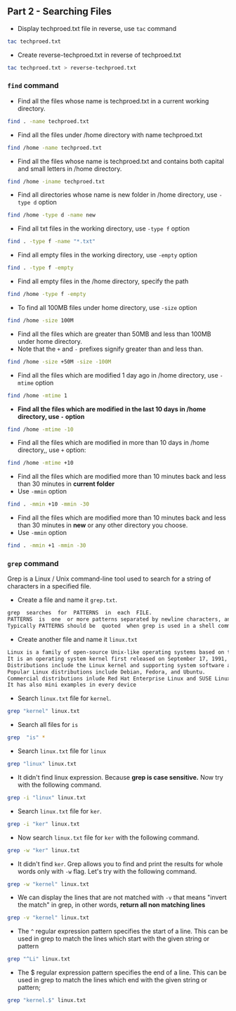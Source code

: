 ## Part 2 - Searching Files

- Display techproed.txt file in reverse, use `tac` command

```bash
tac techproed.txt
```

- Create reverse-techproed.txt in reverse of techproed.txt

```bash
tac techproed.txt > reverse-techproed.txt
```


### `find` command

- Find all the files whose name is techproed.txt in a current working directory.

```bash
find . -name techproed.txt
```

- Find all the files under /home directory with name techproed.txt

```bash
find /home -name techproed.txt
```

- Find all the files whose name is techproed.txt and contains both capital and small letters in /home directory.

```bash
find /home -iname techproed.txt
```

- Find all directories whose name is new folder in /home directory, use `-type d` option

```bash
find /home -type d -name new
```

- Find all txt files in the working directory, use `-type f` option

```bash
find . -type f -name "*.txt"
```

- Find all empty files in the working directory, use `-empty` option

```bash
find . -type f -empty
```

- Find all empty files in the /home directory, specify the path

```bash
find /home -type f -empty
```

- To find all 100MB files under home directory, use `-size` option

```bash
find /home -size 100M
```

- Find all the files which are greater than 50MB and less than 100MB under home directory. 
- Note that the `+` and `-` prefixes signify greater than and less than.

```bash
find /home -size +50M -size -100M
```

- Find all the files which are modified 1 day ago in /home directory, use `-mtime` option

```bash
find /home -mtime 1
```

- **Find all the files which are modified in the last 10 days in /home directory, use `-` option**

```bash
find /home -mtime -10
```

- Find all the files which are modified in more than 10 days in /home directory,, use `+` option:

```bash
find /home -mtime +10
```

- Find all the files which are modified more than 10 minutes back and less than 30 minutes in **current folder**
- Use `-mmin` option

```bash
find . -mmin +10 -mmin -30
```

- Find all the files which are modified more than 10 minutes back and less than 30 minutes in **new** or any other directory you choose.
- Use `-mmin` option

```bash
find . -mmin +1 -mmin -30
```

### `grep` command

Grep is a Linux / Unix command-line tool used to search for a string of characters in a specified file. 

- Create a file and name it `grep.txt`.

```txt
grep  searches  for  PATTERNS  in  each  FILE.
PATTERNS  is  one  or more patterns separated by newline characters, and grep prints each line that matches a pattern.  
Typically PATTERNS should be  quoted  when grep is used in a shell command.
```

- Create another file and name it `linux.txt`

```txt
Linux is a family of open-source Unix-like operating systems based on the Linux kernel.
It is an operating system kernel first released on September 17, 1991, by Linus Torvalds.Linux is typically packaged in a Linux distribution.
Distributions include the Linux kernel and supporting system software and libraries.
Popular Linux distributions include Debian, Fedora, and Ubuntu. 
Commercial distributions inlude Red Hat Enterprise Linux and SUSE Linux Enterprise Server.
It has also mini examples in every device
```

- Search `linux.txt` file for `kernel`. 

```bash
grep "kernel" linux.txt
```

- Search all files for `is`

```bash
grep  "is" *
```

- Search `linux.txt` file for `linux`

```bash
grep "linux" linux.txt
```

- It didn't find linux expression. Because **grep is case sensitive.** Now try with the following command.

```bash
grep -i "linux" linux.txt
```

- Search `linux.txt` file for `ker`.

```bash
grep -i "ker" linux.txt
```

- Now search `linux.txt` file for `ker` with the following command.

```bash
grep -w "ker" linux.txt
```

- It didn't find `ker`. Grep allows you to find and print the results for whole words only with `-w` flag. Let's try with the following command.

```bash
grep -w "kernel" linux.txt
```

- We can display the lines that are not matched with `-v` that means "invert the match" in grep, in other words, **return all non matching lines**

```bash
grep -v "kernel" linux.txt
```

- The `^` regular expression pattern specifies the start of a line. This can be used in grep to match the lines which start with the given string or pattern

```bash
grep "^Li" linux.txt
```

- The $ regular expression pattern specifies the end of a line. This can be used in grep to match the lines which end with the given string or pattern;

```bash
grep "kernel.$" linux.txt
```
